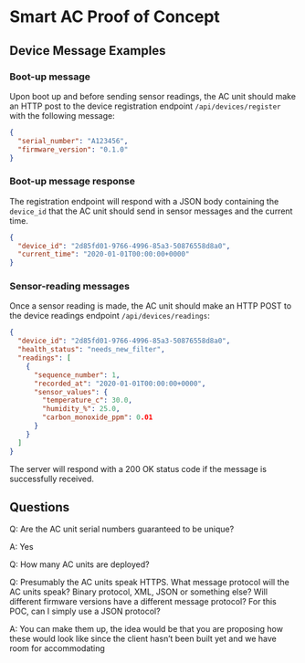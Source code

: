 # Smart AC Proof of Concept

## Device Message Examples

### Boot-up message

Upon boot up and before sending sensor readings, the AC unit should make an HTTP
post to the device registration endpoint `/api/devices/register` with the
following message:

```json
{
  "serial_number": "A123456",
  "firmware_version": "0.1.0"
}
```

### Boot-up message response

The registration endpoint will respond with a JSON body containing the
`device_id` that the AC unit should send in sensor messages and the
current time.

```json
{
  "device_id": "2d85fd01-9766-4996-85a3-50876558d8a0",
  "current_time": "2020-01-01T00:00:00+0000"
}
```

### Sensor-reading messages

Once a sensor reading is made, the AC unit should make an HTTP POST to the
device readings endpoint `/api/devices/readings`:

```json
{
  "device_id": "2d85fd01-9766-4996-85a3-50876558d8a0",
  "health_status": "needs_new_filter",
  "readings": [
    {
      "sequence_number": 1,
      "recorded_at": "2020-01-01T00:00:00+0000",
      "sensor_values": {
        "temperature_c": 30.0,
        "humidity_%": 25.0,
        "carbon_monoxide_ppm": 0.01
      }
    }
  ]
}
```

The server will respond with a 200 OK status code if the message is successfully
received.

## Questions

Q: Are the AC unit serial numbers guaranteed to be unique?

A: Yes

Q: How many AC units are deployed?

Q: Presumably the AC units speak HTTPS. What message protocol will the AC units speak? Binary protocol, XML, JSON or something else? Will different firmware versions have a different message protocol? For this POC, can I simply use a JSON protocol?

A: You can make them up, the idea would be that you are proposing how these would look like since the client hasn’t been built yet and we have room for accommodating
